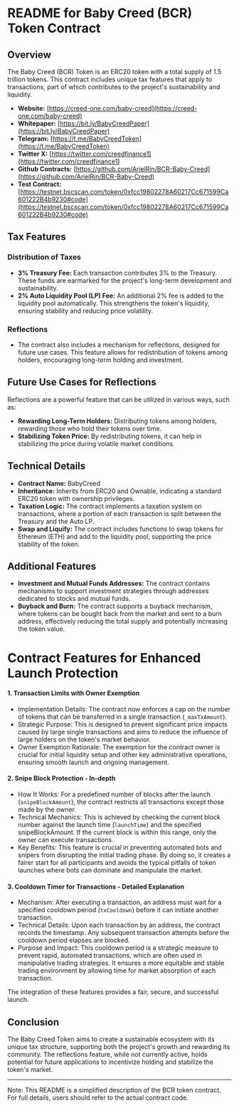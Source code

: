 # README for Baby Creed (BCR) Token Contract

## Overview
The Baby Creed (BCR) Token is an ERC20 token with a total supply of 1.5 trillion tokens. This contract includes unique tax features that apply to transactions, part of which contributes to the project's sustainability and liquidity.

- **Website:** [https://creed-one.com/baby-creed](https://creed-one.com/baby-creed)
- **Whitepaper:** [https://bit.ly/BabyCreedPaper](https://bit.ly/BabyCreedPaper)
- **Telegram:** [https://t.me/BabyCreedToken](https://t.me/BabyCreedToken)
- **Twitter X:** [https://twitter.com/creedfinance1](https://twitter.com/creedfinance1)
- **Github Contracts:** [https://github.com/ArielRin/BCR-Baby-Creed](https://github.com/ArielRin/BCR-Baby-Creed)
- **Test Contract:** [https://testnet.bscscan.com/token/0xfcc19802278A60217Cc671599Ca601222B4b9230#code](https://testnet.bscscan.com/token/0xfcc19802278A60217Cc671599Ca601222B4b9230#code)

## Tax Features
### Distribution of Taxes
- **3% Treasury Fee:** Each transaction contributes 3% to the Treasury. These funds are earmarked for the project's long-term development and sustainability.
- **2% Auto Liquidity Pool (LP) Fee:** An additional 2% fee is added to the liquidity pool automatically. This strengthens the token's liquidity, ensuring stability and reducing price volatility.

### Reflections
- The contract also includes a mechanism for reflections, designed for future use cases. This feature allows for redistribution of tokens among holders, encouraging long-term holding and investment.

## Future Use Cases for Reflections
Reflections are a powerful feature that can be utilized in various ways, such as:
- **Rewarding Long-Term Holders:** Distributing tokens among holders, rewarding those who hold their tokens over time.
- **Stabilizing Token Price:** By redistributing tokens, it can help in stabilizing the price during volatile market conditions.

## Technical Details
- **Contract Name:** BabyCreed
- **Inheritance:** Inherits from ERC20 and Ownable, indicating a standard ERC20 token with ownership privileges.
- **Taxation Logic:** The contract implements a taxation system on transactions, where a portion of each transaction is split between the Treasury and the Auto LP.
- **Swap and Liquify:** The contract includes functions to swap tokens for Ethereum (ETH) and add to the liquidity pool, supporting the price stability of the token.

## Additional Features
- **Investment and Mutual Funds Addresses:** The contract contains mechanisms to support investment strategies through addresses dedicated to stocks and mutual funds.
- **Buyback and Burn:** The contract supports a buyback mechanism, where tokens can be bought back from the market and sent to a burn address, effectively reducing the total supply and potentially increasing the token value.

# Contract Features for Enhanced Launch Protection

#### 1. Transaction Limits with Owner Exemption

- Implementation Details: The contract now enforces a cap on the number of tokens that can be transferred in a single transaction (`_maxTxAmount`).
- Strategic Purpose: This is designed to prevent significant price impacts caused by large single transactions and aims to reduce the influence of large holders on the token's market behavior.
- Owner Exemption Rationale: The exemption for the contract owner is crucial for initial liquidity setup and other key administrative operations, ensuring smooth launch and ongoing management.

#### 2. Snipe Block Protection - In-depth

- How It Works: For a predefined number of blocks after the launch (`snipeBlockAmount`), the contract restricts all transactions except those made by the owner.
- Technical Mechanics: This is achieved by checking the current block number against the launch time (`launchTime`) and the specified snipeBlockAmount. If the current block is within this range, only the owner can execute transactions.
- Key Benefits: This feature is crucial in preventing automated bots and snipers from disrupting the initial trading phase. By doing so, it creates a fairer start for all participants and avoids the typical pitfalls of token launches where bots can dominate and manipulate the market.

#### 3. Cooldown Timer for Transactions - Detailed Explanation

- Mechanism: After executing a transaction, an address must wait for a specified cooldown period (`txCooldown`) before it can initiate another transaction.
- Technical Details: Upon each transaction by an address, the contract records the timestamp. Any subsequent transaction attempts before the cooldown period elapses are blocked.
- Purpose and Impact: This cooldown period is a strategic measure to prevent rapid, automated transactions, which are often used in manipulative trading strategies. It ensures a more equitable and stable trading environment by allowing time for market absorption of each transaction.

The integration of these features provides a fair, secure, and successful launch.


## Conclusion
The Baby Creed Token aims to create a sustainable ecosystem with its unique tax structure, supporting both the project's growth and rewarding its community. The reflections feature, while not currently active, holds potential for future applications to incentivize holding and stabilize the token's market.

---

Note: This README is a simplified description of the BCR token contract. For full details, users should refer to the actual contract code.
